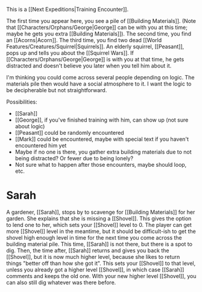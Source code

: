 This is a [[Next Expeditions|Training Encounter]].

The first time you appear here, you see a pile of [[Building Materials]]. (Note that [[Characters/Orphans/George|George]] can be with you at this time; maybe he gets you extra [[Building Materials]]). The second time, you find an [[Acorns|Acorn]]. The third time, you find two dead [[World Features/Creatures/Squirrel|Squirrels]]. An elderly squirrel, [[Peasant]], pops up and tells you about the [[Squirrel Wars]]. If [[Characters/Orphans/George|George]] is with you at that time, he gets distracted and doesn't believe you later when you tell him about it.

I'm thinking you could come across several people depending on logic. The materials pile then would have a social atmosphere to it. I want the logic to be decipherable but not straightforward.

Possibilities:
- [[Sarah]]
- [[George]], if you've finished training with him, can show up (not sure about logic)
- [[Peasant]] could be randomly encountered
- [[Mark]] could be encountered, maybe with special text if you haven't encountered him yet
- Maybe if no one is there, you gather extra building materials due to not being distracted? Or fewer due to being lonely?
- Not sure what to happen after those encounters, maybe should loop, etc.

# Sarah

A gardener, [[Sarah]], stops by to scavenge for [[Building Materials]] for her garden. She explains that she is missing a [[Shovel]]. This gives the option to lend one to her, which sets your [[Shovel]] level to 0. The player can get more [[Shovel]] level in the meantime, but it should be difficult-ish to get the shovel high enough level in time for the next time you come across the building material pile. This time, [[Sarah]] is not there, but there is a spot to dig. Then, the time after, [[Sarah]] returns and gives you back the [[Shovel]], but it is now much higher level, because she likes to return things "better off than how she got it". This sets your [[Shovel]] to that level, unless you already got a higher level [[Shovel]], in which case [[Sarah]] comments and keeps the old one. With your new higher level [[Shovel]], you can also still dig whatever was there before.